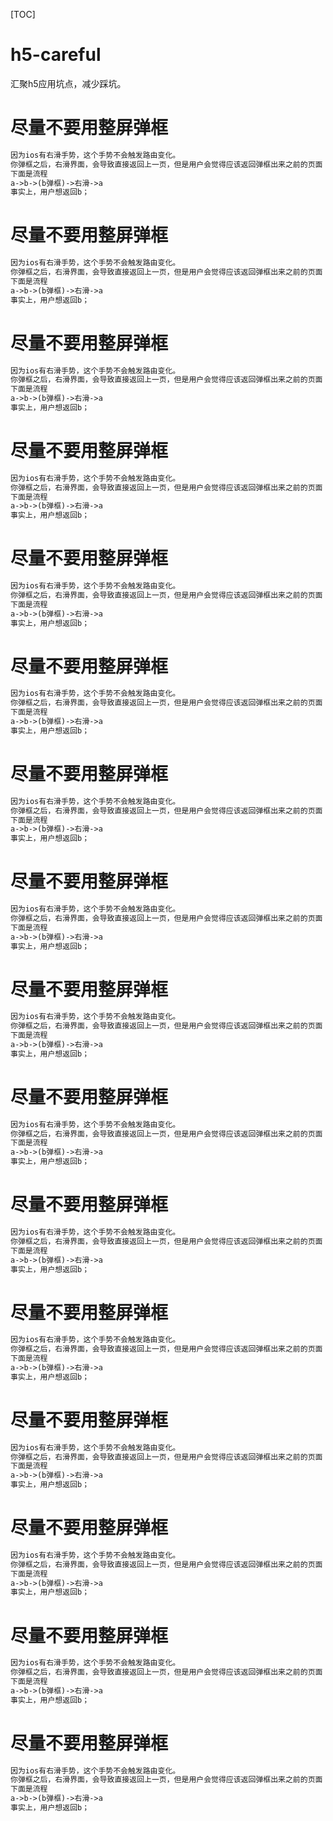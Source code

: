 [TOC]
# h5-careful
汇聚h5应用坑点，减少踩坑。

# 尽量不要用整屏弹框
~~~txt
因为ios有右滑手势，这个手势不会触发路由变化。
你弹框之后，右滑界面，会导致直接返回上一页，但是用户会觉得应该返回弹框出来之前的页面
下面是流程
a->b->(b弹框)->右滑->a
事实上，用户想返回b；
~~~
# 尽量不要用整屏弹框
~~~txt
因为ios有右滑手势，这个手势不会触发路由变化。
你弹框之后，右滑界面，会导致直接返回上一页，但是用户会觉得应该返回弹框出来之前的页面
下面是流程
a->b->(b弹框)->右滑->a
事实上，用户想返回b；
~~~
# 尽量不要用整屏弹框
~~~txt
因为ios有右滑手势，这个手势不会触发路由变化。
你弹框之后，右滑界面，会导致直接返回上一页，但是用户会觉得应该返回弹框出来之前的页面
下面是流程
a->b->(b弹框)->右滑->a
事实上，用户想返回b；
~~~
# 尽量不要用整屏弹框
~~~txt
因为ios有右滑手势，这个手势不会触发路由变化。
你弹框之后，右滑界面，会导致直接返回上一页，但是用户会觉得应该返回弹框出来之前的页面
下面是流程
a->b->(b弹框)->右滑->a
事实上，用户想返回b；
~~~
# 尽量不要用整屏弹框
~~~txt
因为ios有右滑手势，这个手势不会触发路由变化。
你弹框之后，右滑界面，会导致直接返回上一页，但是用户会觉得应该返回弹框出来之前的页面
下面是流程
a->b->(b弹框)->右滑->a
事实上，用户想返回b；
~~~
# 尽量不要用整屏弹框
~~~txt
因为ios有右滑手势，这个手势不会触发路由变化。
你弹框之后，右滑界面，会导致直接返回上一页，但是用户会觉得应该返回弹框出来之前的页面
下面是流程
a->b->(b弹框)->右滑->a
事实上，用户想返回b；
~~~
# 尽量不要用整屏弹框
~~~txt
因为ios有右滑手势，这个手势不会触发路由变化。
你弹框之后，右滑界面，会导致直接返回上一页，但是用户会觉得应该返回弹框出来之前的页面
下面是流程
a->b->(b弹框)->右滑->a
事实上，用户想返回b；
~~~
# 尽量不要用整屏弹框
~~~txt
因为ios有右滑手势，这个手势不会触发路由变化。
你弹框之后，右滑界面，会导致直接返回上一页，但是用户会觉得应该返回弹框出来之前的页面
下面是流程
a->b->(b弹框)->右滑->a
事实上，用户想返回b；
~~~
# 尽量不要用整屏弹框
~~~txt
因为ios有右滑手势，这个手势不会触发路由变化。
你弹框之后，右滑界面，会导致直接返回上一页，但是用户会觉得应该返回弹框出来之前的页面
下面是流程
a->b->(b弹框)->右滑->a
事实上，用户想返回b；
~~~
# 尽量不要用整屏弹框
~~~txt
因为ios有右滑手势，这个手势不会触发路由变化。
你弹框之后，右滑界面，会导致直接返回上一页，但是用户会觉得应该返回弹框出来之前的页面
下面是流程
a->b->(b弹框)->右滑->a
事实上，用户想返回b；
~~~
# 尽量不要用整屏弹框
~~~txt
因为ios有右滑手势，这个手势不会触发路由变化。
你弹框之后，右滑界面，会导致直接返回上一页，但是用户会觉得应该返回弹框出来之前的页面
下面是流程
a->b->(b弹框)->右滑->a
事实上，用户想返回b；
~~~
# 尽量不要用整屏弹框
~~~txt
因为ios有右滑手势，这个手势不会触发路由变化。
你弹框之后，右滑界面，会导致直接返回上一页，但是用户会觉得应该返回弹框出来之前的页面
下面是流程
a->b->(b弹框)->右滑->a
事实上，用户想返回b；
~~~
# 尽量不要用整屏弹框
~~~txt
因为ios有右滑手势，这个手势不会触发路由变化。
你弹框之后，右滑界面，会导致直接返回上一页，但是用户会觉得应该返回弹框出来之前的页面
下面是流程
a->b->(b弹框)->右滑->a
事实上，用户想返回b；
~~~
# 尽量不要用整屏弹框
~~~txt
因为ios有右滑手势，这个手势不会触发路由变化。
你弹框之后，右滑界面，会导致直接返回上一页，但是用户会觉得应该返回弹框出来之前的页面
下面是流程
a->b->(b弹框)->右滑->a
事实上，用户想返回b；
~~~
# 尽量不要用整屏弹框
~~~txt
因为ios有右滑手势，这个手势不会触发路由变化。
你弹框之后，右滑界面，会导致直接返回上一页，但是用户会觉得应该返回弹框出来之前的页面
下面是流程
a->b->(b弹框)->右滑->a
事实上，用户想返回b；
~~~
# 尽量不要用整屏弹框
~~~txt
因为ios有右滑手势，这个手势不会触发路由变化。
你弹框之后，右滑界面，会导致直接返回上一页，但是用户会觉得应该返回弹框出来之前的页面
下面是流程
a->b->(b弹框)->右滑->a
事实上，用户想返回b；
~~~
